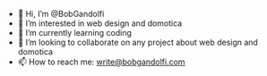 - 👋 Hi, I’m @BobGandolfi
- 👀 I’m interested in web design and domotica
- 🌱 I’m currently learning coding 
- 💞️ I’m looking to collaborate on any project about web design and domotica
- 📫 How to reach me: write@bobgandolfi.com

<!---
BobGandolfi/BobGandolfi is a ✨ special ✨ repository because its `README.md` (this file) appears on your GitHub profile.
You can click the Preview link to take a look at your changes.
--->
